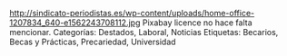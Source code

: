 http://sindicato-periodistas.es/wp-content/uploads/home-office-1207834_640-e1562243708112.jpg  Pixabay licence no hace falta mencionar.
Categorías: Destados, Laboral, Noticias
Etiquetas: Becarios, Becas y Prácticas, Precariedad, Universidad
